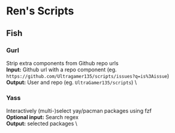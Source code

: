 # Ren's Scripts
## Fish
### Gurl
Strip extra components from Github repo urls \
**Input:** Github url with a repo component (eg. `https://github.com/Ultragamer135/scripts/issues?q=is%3Aissue`) \
**Output:** User and repo (eg. `UltraGamer135/scripts`) \
### Yass
Interactively (multi-)select yay/pacman packages using fzf \
**Optional input:** Search regex \
**Output:** selected packages \
